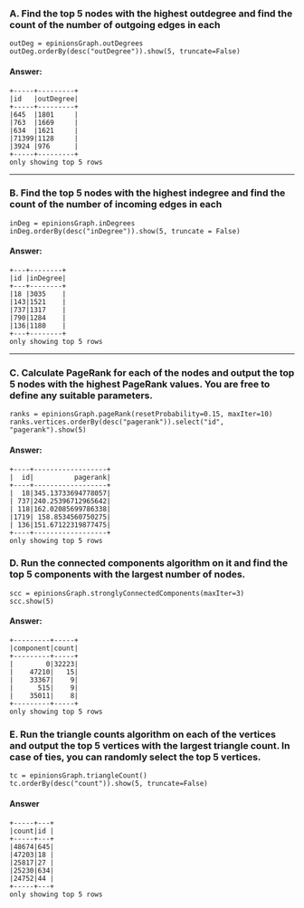 ### A. Find the top 5 nodes with the highest outdegree and find the count of the number of outgoing edges in each
```
outDeg = epinionsGraph.outDegrees
outDeg.orderBy(desc("outDegree")).show(5, truncate=False)
```
#### Answer: 
```
+-----+---------+
|id   |outDegree|
+-----+---------+
|645  |1801     |
|763  |1669     |
|634  |1621     |
|71399|1128     |
|3924 |976      |
+-----+---------+
only showing top 5 rows
```

---

### B. Find the top 5 nodes with the highest indegree and find the count of the number of incoming edges in each
```
inDeg = epinionsGraph.inDegrees
inDeg.orderBy(desc("inDegree")).show(5, truncate = False)
```
#### Answer: 
```
+---+--------+
|id |inDegree|
+---+--------+
|18 |3035    |
|143|1521    |
|737|1317    |
|790|1284    |
|136|1180    |
+---+--------+
only showing top 5 rows
```

---

### C. Calculate PageRank for each of the nodes and output the top 5 nodes with the highest PageRank values. You are free to define any suitable parameters.
```
ranks = epinionsGraph.pageRank(resetProbability=0.15, maxIter=10)
ranks.vertices.orderBy(desc("pagerank")).select("id", "pagerank").show(5)
```
#### Answer: 
```
+----+------------------+
|  id|          pagerank|
+----+------------------+
|  18|345.13733694778057|
| 737|240.25396712965642|
| 118|162.02085699786338|
|1719| 158.8534560750275|
| 136|151.67122319877475|
+----+------------------+
only showing top 5 rows
```

### D. Run the connected components algorithm on it and find the top 5 components with the largest number of nodes.
```
scc = epinionsGraph.stronglyConnectedComponents(maxIter=3)
scc.show(5)
```
#### Answer: 
```
+---------+-----+
|component|count|
+---------+-----+
|        0|32223|
|    47210|   15|
|    33367|    9|
|      515|    9|
|    35011|    8|
+---------+-----+
only showing top 5 rows

```
### E. Run the triangle counts algorithm on each of the vertices and output the top 5 vertices with the largest triangle count. In case of ties, you can randomly select the top 5 vertices.

```
tc = epinionsGraph.triangleCount()
tc.orderBy(desc("count")).show(5, truncate=False)
```

#### Answer
```
+-----+---+
|count|id |
+-----+---+
|48674|645|
|47203|18 |
|25817|27 |
|25230|634|
|24752|44 |
+-----+---+
only showing top 5 rows

```
